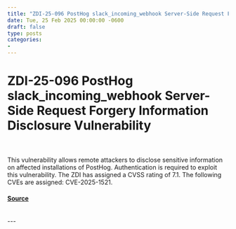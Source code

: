 ```yaml
---
title: "ZDI-25-096 PostHog slack_incoming_webhook Server-Side Request Forgery Information Disclosure Vulnerability"
date: Tue, 25 Feb 2025 00:00:00 -0600
draft: false
type: posts
categories: 
- 
---
```

# ZDI-25-096 PostHog slack_incoming_webhook Server-Side Request Forgery Information Disclosure Vulnerability

<br/>

<br/>
This vulnerability allows remote attackers to disclose sensitive information on affected installations of PostHog. Authentication is required to exploit this vulnerability. The ZDI has assigned a CVSS rating of 7.1. The following CVEs are assigned: CVE-2025-1521.

#### [Source](http://www.zerodayinitiative.com/advisories/ZDI-25-096/)

<br/>
---
